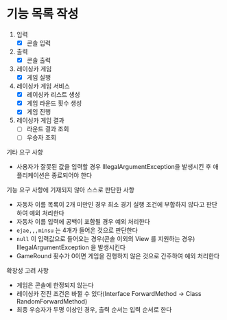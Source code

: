 # 기능 목록 작성

1. 입력
   - [x] 콘솔 입력

2. 출력
   - [x] 콘솔 출력

3. 레이싱카 게임
   - [x] 게임 실행

4. 레이싱카 게임 서비스
   - [x] 레이싱카 리스트 생성
   - [x] 게임 라운드 횟수 생성
   - [x] 게임 진행

5. 레이싱카 게임 결과
   - [ ] 라운드 결과 조회
   - [ ] 우승자 조회

기타 요구 사항
- 사용자가 잘못된 값을 입력할 경우 IllegalArgumentException을 발생시킨 후 애플리케이션은 종료되어야 한다

기능 요구 사항에 기재되지 않아 스스로 판단한 사항
- 자동차 이름 목록이 2개 미만인 경우 최소 경기 실행 조건에 부합하지 않다고 판단하여 예외 처리한다
- 자동차 이름 입력에 공백이 포함될 경우 예외 처리한다
- `ejae,,,minsu` 는 4개가 들어온 것으로 판단한다
- `null` 이 입력값으로 들어오는 경우(콘솔 이외의 View 를 지원하는 경우) IllegalArgumentException 을 발생시킨다
- GameRound 횟수가 0이면 게임을 진행하지 않은 것으로 간주하여 예외 처리한다


확장성 고려 사항
- 게임은 콘솔에 한정되지 않는다
- 레이싱카 전진 조건은 바뀔 수 있다(Interface ForwardMethod -> Class RandomForwardMethod)
- 최종 우승자가 두명 이상인 경우, 출력 순서는 입력 순서로 한다
